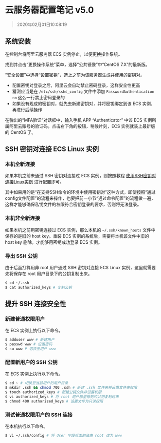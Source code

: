 # 云服务器配置笔记 v5.0

> 2020年02月01日10:08:19

## 系统安装

在控制台将阿里云服务器 ECS 实例停止，以便更换操作系统。

找到并点击“更换操作系统”菜单，选择“公共镜像”中“CentOS 7.X”的最新版。

“安全设置”中选择“设置密钥”，选上之前为该服务器生成并使用的密钥对。

- 配置密钥对登录之后，阿里云会自动禁止密码登录，这样安全性更高
- 猜测应当是在 `/etc/ssh/sshd_config` 文件中添加 `PasswordAuthentication no` 这么一行禁止密码登录的
- 如果没有现成的密钥对，就先去新建密钥对，并将密钥绑定到该 ECS 实例，再进行后续操作

在弹出的“MFA验证”对话框中，输入手机 APP “Authenticator” 中该 ECS 实例所属阿里云账号的验证码。点击右下角的按钮，稍候片刻，ECS 实例就装上最新版的 CentOS 了。

## SSH 密钥对连接 ECS Linux 实例

### 本机全新连接

如果本机之前未通过 SSH 密钥对连接过 ECS 实例，则按照教程 [使用SSH密钥对连接Linux实例](https://help.aliyun.com/document_detail/51798.html) 进行配置即可。

其中如果用的是“在支持SSH命令的环境中使用密钥对”这种方式，即使按照“通过config文件配置”的流程来操作，也要把前一小节“通过命令配置”的流程做一遍，这样才能够确保私钥文件的权限符合密钥登录的要求，否则将无法登录。

### 本机非全新连接

如果本机之前用密钥连接过 ECS 实例，那么本机的 `~/.ssh/known_hosts` 文件中保存的是旧的 host key。重装 ECS 实例的系统后，需要将本机该文件中旧的 host key 删除，才能够用密钥成功登录 ECS 实例。

### 导出 SSH 公钥

由于后面打算用非 root 用户通过 SSH 密钥对连接 ECS Linux 实例，这里就需要先将保存在 root 用户目录下的公钥复制出来。

```bash
$ cd ~/.ssh
$ cat authorized_keys # 复制公钥
```

## 提升 SSH 连接安全性

### 新建普通权限用户

在 ECS 实例上执行以下命令。

```bash
$ adduser www # 新建用户
$ passwd www # 设置密码
$ su www # 切换至用户 www
```

### 配置新用户的 SSH 公钥

在 ECS 实例上执行以下命令。

```bash
$ cd ~ # 切换至当前用户的用户目录
$ mkdir .ssh && chmod 700 .ssh # 新建 .ssh 文件夹并设置文件夹权限
$ touch authorized_keys # 新建公钥文件并设置权限
$ vi authorized_keys # 将 root 用户那里得到的公钥复制过来
$ chmod 400 authorized_keys # 设置文件为只读权限
```

### 测试普通权限用户的 SSH 连接

在本机执行以下命令。

```bash
$ vi ~/.ssh/config # 将 User 字段后面的值由 root 改为 www
```
